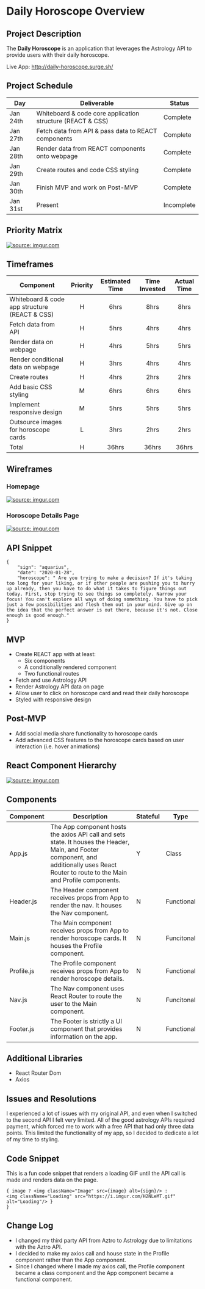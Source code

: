 # Daily Horoscope Overview

## Project Description

The **Daily Horoscope** is an application that leverages the Astrology API to provide users with their daily horoscope.

Live App: http://daily-horoscope.surge.sh/

## Project Schedule

|  Day | Deliverable | Status
|---|---| ---|
|Jan 24th| Whiteboard & code core application structure (REACT & CSS) | Complete
|Jan 27th| Fetch data from API & pass data to REACT components | Complete
|Jan 28th| Render data from REACT components onto webpage | Complete
|Jan 29th| Create routes and code CSS styling | Complete
|Jan 30th| Finish MVP and work on Post-MVP | Complete
|Jan 31st| Present | Incomplete

## Priority Matrix

<a href="https://imgur.com/9yuQgia"><img src="https://i.imgur.com/9yuQgia.jpg" title="source: imgur.com" /></a>

## Timeframes

| Component | Priority | Estimated Time | Time Invested | Actual Time |
| --- | :---: |  :---: | :---: | :---: |
| Whiteboard & code app structure (REACT & CSS)  | H | 6hrs| 8hrs | 8hrs |
| Fetch data from API | H | 5hrs| 4hrs | 4hrs |
| Render data on webpage | H | 4hrs| 5hrs | 5hrs |
| Render conditional data on webpage | H | 3hrs| 4hrs  | 4hrs  |
| Create routes | H | 4hrs| 2hrs | 2hrs |
| Add basic CSS styling | M | 6hrs| 6hrs | 6hrs |
| Implement responsive design | M | 5hrs| 5hrs | 5hrs |
| Outsource images for horoscope cards | L | 3hrs| 2hrs | 2hrs |
| Total | H | 36hrs| 36hrs | 36hrs |

## Wireframes

### Homepage 
<a href="https://imgur.com/n7prEW4"><img src="https://i.imgur.com/n7prEW4.png" title="source: imgur.com" /></a>

### Horoscope Details Page
<a href="https://imgur.com/mw12MOR"><img src="https://i.imgur.com/mw12MOR.png" title="source: imgur.com" /></a>

## API Snippet

```
{
    "sign": "aquarius",
    "date": "2020-01-28",
    "horoscope": " Are you trying to make a decision? If it's taking too long for your liking, or if other people are pushing you to hurry up already, then you have to do what it takes to figure things out today. First, stop trying to see things so completely. Narrow your focus! You can't explore all ways of doing something. You have to pick just a few possibilities and flesh them out in your mind. Give up on the idea that the perfect answer is out there, because it's not. Close enough is good enough."
}

```

## MVP

- Create REACT app with at least:
	- Six components
	- A conditionally rendered component
	- Two functional routes
- Fetch and use Astrology API
- Render Astrology API data on page 
- Allow user to click on horoscope card and read their daily horoscope
- Styled with responsive design 

## Post-MVP

- Add social media share functionality to horoscope cards 
- Add advanced CSS features to the horoscope cards based on user interaction (i.e. hover animations)

## React Component Hierarchy

<a href="https://imgur.com/rLhnDex"><img src="https://i.imgur.com/rLhnDex.jpg" title="source: imgur.com" /></a>

## Components 

| Component | Description | Stateful | Type |
| --- | --- | --- | --- |
| App.js | The App component hosts the axios API call and sets state. It houses the Header, Main, and Footer component, and additionally uses React Router to route to the Main and Profile components. | Y | Class |
| Header.js | The Header component receives props from App to render the nav. It houses the Nav component. | N | Functional |
| Main.js | The Main component receives props from App to render horoscope cards. It houses the Profile component. | N | Funcitonal |
| Profile.js | The Profile component receives props from App to render horoscope details. | N | Functional |
| Nav.js | The Nav component uses React Router to route the user to the Main component. | N | Funcitonal |
| Footer.js | The Footer is strictly a UI component that provides information on the app. | N | Functional |

## Additional Libraries

- React Router Dom
- Axios 

## Issues and Resolutions

I experienced a lot of issues with my original API, and even when I switched to the second API I felt very limited. All of the good astrology APIs required payment, which forced me to work with a free API that had only three data points. This limited the functionality of my app, so I decided to dedicate a lot of my time to styling.

## Code Snippet

This is a fun code snippet that renders a loading GIF until the API call is made and renders data on the page. 

```
{ image ? <img className="Image" src={image} alt={sign}/> : 
<img className="Loading" src="https://i.imgur.com/H2NLeMT.gif" alt="Loading"/> }
}
```

## Change Log
- I changed my third party API from Aztro to Astrology due to limitations with the Aztro API.
- I decided to make my axios call and house state in the Profile component rather than the App component.
- Since I changed where I made my axios call, the Profile component became a class component and the App component became a functional component.